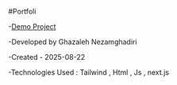 #Portfoli

-[Demo Project](https://portfolio-cji5.vercel.app/) 

-Developed by Ghazaleh Nezamghadiri

-Created - 2025-08-22

-Technologies Used : Tailwind , Html , Js , next.js

